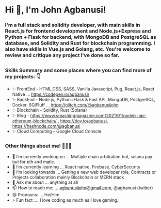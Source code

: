 # Hi 👋, I'm John Agbanusi!

### I'm a full stack and solidity developer, with main skills in React.js for frontend development and Node.js+Express and Python + Flask for backend, with MongoDB and PostgreSQL as database, and Solidity and Rust for blockchain programming. I also have skills in Vue.js and Golang, etc. You're welcome to review and critique any project I've done so far.
##
### Skills Summary and some places where you can find more of my projects: 👇
- ✨ FrontEnd - HTML,CSS, SASS, Vanilla Javascript, Pug, React.js, React Native ... https://codepen.io/agbanusi/
- ✨ BackEnd - Node.js, Python+Flask & Fast API, MongoDB, PostgreSQL, Docker, SQlFluff ... https://glitch.com/@agbanusijohn
- ✨ Blockchain - Solidity, Rust (Solana)
- ✨ Blog - https://www.smashingmagazine.com/2021/01/nodejs-api-ethereum-blockchain/ ,   https://dev.to/agbanusi, https://hashnode.com/@agbanusi
- ✨ Cloud Computing - Google Cloud Console
##
##
### Other things about me! 👨🏾‍💻
- 🔭 I’m currently working on ... Multiple chain arbitration bot,  solana pay but for eth and matic.
- 🌱 I’m currently learning ... React native, Firebase, CyberSecurity
- 👯 I’m looking towards ... Getting a new web developer role, Contracts or Projects collaboration mainly Blockchain or MERN stack
- 💬 Ask me about ... anything at all
- 📫 How to reach me: ... agbanusijohn@gmail.com, @agbanusi (twitter)
- 😄 Pronouns: ... He/Him
- ⚡ Fun fact: ... I love coding as much as I love gaming.
